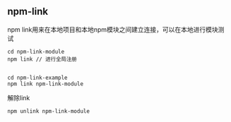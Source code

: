 ## npm-link

npm link用来在本地项目和本地npm模块之间建立连接，可以在本地进行模块测试

```
cd npm-link-module 
npm link // 进行全局注册


cd npm-link-example
npm link npm-link-module
```


解除link
```
npm unlink npm-link-module
```

